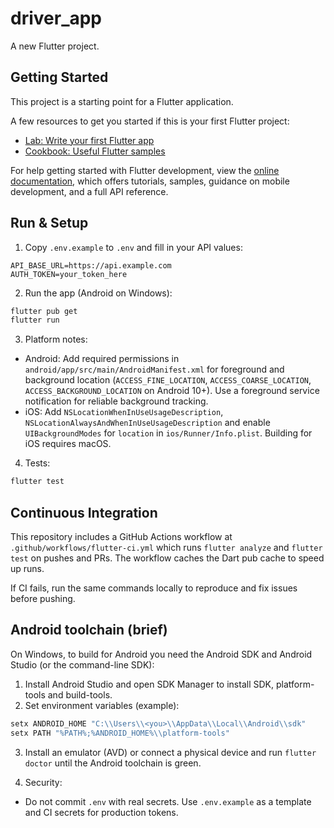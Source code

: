 # driver_app

A new Flutter project.

## Getting Started

This project is a starting point for a Flutter application.

A few resources to get you started if this is your first Flutter project:

- [Lab: Write your first Flutter app](https://docs.flutter.dev/get-started/codelab)
- [Cookbook: Useful Flutter samples](https://docs.flutter.dev/cookbook)

For help getting started with Flutter development, view the
[online documentation](https://docs.flutter.dev/), which offers tutorials,
samples, guidance on mobile development, and a full API reference.

## Run & Setup

1. Copy `.env.example` to `.env` and fill in your API values:

```
API_BASE_URL=https://api.example.com
AUTH_TOKEN=your_token_here
```

2. Run the app (Android on Windows):

```powershell
flutter pub get
flutter run
```

3. Platform notes:
 - Android: Add required permissions in `android/app/src/main/AndroidManifest.xml` for foreground and background location (`ACCESS_FINE_LOCATION`, `ACCESS_COARSE_LOCATION`, `ACCESS_BACKGROUND_LOCATION` on Android 10+). Use a foreground service notification for reliable background tracking.
 - iOS: Add `NSLocationWhenInUseUsageDescription`, `NSLocationAlwaysAndWhenInUseUsageDescription` and enable `UIBackgroundModes` for `location` in `ios/Runner/Info.plist`. Building for iOS requires macOS.

4. Tests:

```powershell
flutter test
```

## Continuous Integration

This repository includes a GitHub Actions workflow at `.github/workflows/flutter-ci.yml` which runs `flutter analyze` and `flutter test` on pushes and PRs. The workflow caches the Dart pub cache to speed up runs.

If CI fails, run the same commands locally to reproduce and fix issues before pushing.

## Android toolchain (brief)

On Windows, to build for Android you need the Android SDK and Android Studio (or the command-line SDK):

1. Install Android Studio and open SDK Manager to install SDK, platform-tools and build-tools.
2. Set environment variables (example):

```powershell
setx ANDROID_HOME "C:\\Users\\<you>\\AppData\\Local\\Android\\sdk"
setx PATH "%PATH%;%ANDROID_HOME%\\platform-tools"
```

3. Install an emulator (AVD) or connect a physical device and run `flutter doctor` until the Android toolchain is green.


5. Security:
 - Do not commit `.env` with real secrets. Use `.env.example` as a template and CI secrets for production tokens.

